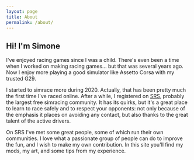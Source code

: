 ```yaml
---
layout: page
title: About
permalink: /about/
---
```


## Hi! I'm Simone

I've enjoyed racing games since I was a child. There's even been a time when I worked on making racing games... but that was several years ago. Now I enjoy more playing a good simulator like Assetto Corsa with my trusted G29.

I started to simrace more during 2020. Actually, that has been pretty much the first time I've raced online. After a while, I registered on [SRS](https://www.simracingsystem.com), probably the largest free simracing community. It has its quirks, but it's a great place to learn to race safely and to respect your opponents: not only because of the emphasis it places on avoiding any contact, but also thanks to the great talent of the active drivers.

On SRS I've met some great people, some of which run their own communities. I love what a passionate group of people can do to improve the fun, and I wish to make my own contribution. In this site you'll find my mods, my art, and some tips from my experience. 